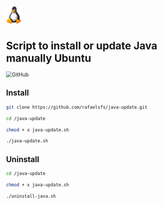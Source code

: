 ![tux](https://github.com/rafaelsfs/public_html/blob/master/Tux.png)
# Script to install or update Java manually Ubuntu
![GitHub](https://img.shields.io/github/license/rafaelsfs/java-update)
## Install

``` bash
git clone https://github.com/rafaelsfs/java-update.git
```
``` bash
cd /java-update
```
``` bash
chmod + x java-update.sh
```
``` bash
./java-update.sh
```

## Uninstall
``` bash
cd /java-update
```
``` bash
chmod + x java-update.sh
```
``` bash
./uninstall-java.sh
```
